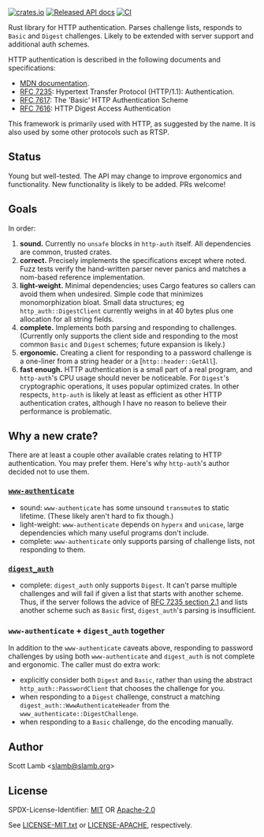 [![crates.io](https://img.shields.io/crates/v/http-auth)](https://crates.io/crates/http-auth)
[![Released API docs](https://docs.rs/http-auth/badge.svg)](https://docs.rs/http-auth/)
[![CI](https://github.com/scottlamb/http-auth/workflows/CI/badge.svg)](https://github.com/scottlamb/http-auth/actions?query=workflow%3ACI)

Rust library for HTTP authentication. Parses challenge lists, responds
to `Basic` and `Digest` challenges. Likely to be extended with server
support and additional auth schemes.

HTTP authentication is described in the following documents and specifications:

*   [MDN documentation](https://developer.mozilla.org/en-US/docs/Web/HTTP/Authentication).
*   [RFC 7235](https://datatracker.ietf.org/doc/html/rfc7235):
    Hypertext Transfer Protocol (HTTP/1.1): Authentication.
*   [RFC 7617](https://datatracker.ietf.org/doc/html/rfc7617):
    The 'Basic' HTTP Authentication Scheme
*   [RFC 7616](https://datatracker.ietf.org/doc/html/rfc7616):
    HTTP Digest Access Authentication

This framework is primarily used with HTTP, as suggested by the name. It is
also used by some other protocols such as RTSP.

## Status

Young but well-tested. The API may change to improve ergonomics and
functionality. New functionality is likely to be added. PRs welcome!

## Goals

In order:

1.  **sound.** Currently no `unsafe` blocks in `http-auth` itself. All
    dependencies are common, trusted crates.
3.  **correct.** Precisely implements the specifications except where noted.
    Fuzz tests verify the hand-written parser never panics and matches a
    nom-based reference implementation.
4.  **light-weight.** Minimal dependencies; uses Cargo features so callers can
    avoid them when undesired. Simple code that minimizes monomorphization
    bloat. Small data structures; eg `http_auth::DigestClient` currently weighs
    in at 40 bytes plus one allocation for all string fields.
6.  **complete.** Implements both parsing and responding to challenges.
    (Currently only supports the client side and responding to the most common
    `Basic` and `Digest` schemes; future expansion is likely.)
7.  **ergonomic.** Creating a client for responding to a password challenge is
    a one-liner from a string header or a [`http::header::GetAll`].
8.  **fast enough.** HTTP authentication is a small part of a real program, and
    `http-auth`'s CPU usage should never be noticeable. For `Digest`'s
    cryptographic operations, it uses popular optimized crates. In other
    respects, `http-auth` is likely at least as efficient as other HTTP
    authentication crates, although I have no reason to believe their
    performance is problematic.

## Why a new crate?

There are at least a couple other available crates relating to HTTP
authentication. You may prefer them. Here's why `http-auth`'s author decided
not to use them.

### [`www-authenticate`](https://crates.io/crates/www-authenticate)

*   sound: `www-authenticate` has some unsound `transmute`s to static lifetime.
    (These likely aren't hard to fix though.)
*   light-weight: `www-authenticate` depends on `hyperx` and `unicase`, large
    dependencies which many useful programs don't include.
*   complete: `www-authenticate` only supports parsing of challenge lists, not
    responding to them.

### [`digest_auth`](https://crates.io/crates/digest_auth)

*   complete: `digest_auth` only supports `Digest`. It can't parse multiple
    challenges and will fail if given a list that starts with another scheme.
    Thus, if the server follows the advice of
    [RFC 7235 section 2.1](https://datatracker.ietf.org/doc/html/rfc7235) and
    lists another scheme such as `Basic` first, `digest_auth`'s parsing is
    insufficient.

### `www-authenticate` + `digest_auth` together

In addition to the `www-authenticate` caveats above, responding to password
challenges by using both `www-authenticate` and `digest_auth` is not complete
and ergonomic. The caller must do extra work:

*    explicitly consider both `Digest` and `Basic`, rather than using the
     abstract `http_auth::PasswordClient` that chooses the challenge for you.
*    when responding to a `Digest` challenge, construct a matching
     `digest_auth::WwwAuthenticateHeader` from the
     `www_authenticate::DigestChallenge`.
*    when responding to a `Basic` challenge, do the encoding manually.

## Author

Scott Lamb &lt;slamb@slamb.org>

## License

SPDX-License-Identifier: [MIT](https://spdx.org/licenses/MIT.html) OR [Apache-2.0](https://spdx.org/licenses/Apache-2.0.html)

See [LICENSE-MIT.txt](LICENSE-MIT.txt) or [LICENSE-APACHE](LICENSE-APACHE.txt),
respectively.

